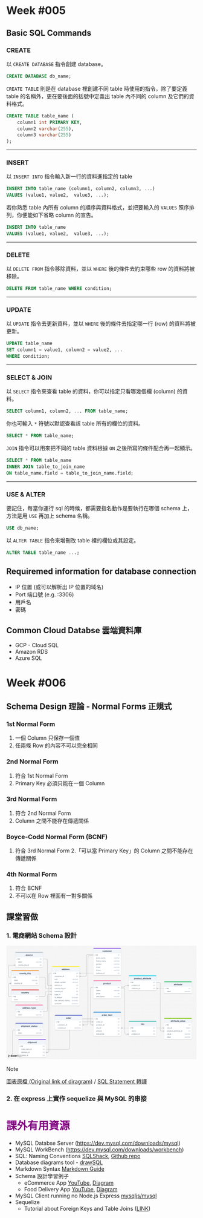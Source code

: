 # Week #005
## Basic SQL Commands
### CREATE 
以 ``CREATE DATABASE`` 指令創建 database。
```sql
CREATE DATABASE db_name;
```
``CREATE TABLE`` 則是在 database 裡創建不同 table 時使用的指令，除了要定義 table 的名稱外，更在要後面的括號中定義出 table 內不同的 column 及它們的資料格式。
```sql
CREATE TABLE table_name (
	column1 int PRIMARY KEY,
	column2 varchar(255),
	column3 varchar(255)
);
```
***
### INSERT
以 ``INSERT INTO`` 指令輸入新一行的資料進指定的 table
```sql
INSERT INTO table_name (column1, column2, column3, ...)
VALUES (value1, value2,  value3, ...);
```
若你熟悉 table 內所有 column 的順序與資料格式，並把要輸入的 ``VALUES`` 照序排列，你便能如下省略 column 的宣告。
```sql
INSERT INTO table_name
VALUES (value1, value2,  value3, ...);
```
***
### DELETE
以 ``DELETE FROM`` 指令移除資料，並以 ``WHERE`` 後的條件去約束哪些 row 的資料將被移除。
```sql
DELETE FROM table_name WHERE condition;
```
***
### UPDATE
以 ``UPDATE`` 指令去更新資料，並以 ``WHERE`` 後的條件去指定哪一行 (row) 的資料將被更新。
```sql
UPDATE table_name
SET column1 = value1, column2 = value2, ...
WHERE condition;
```
***
### SELECT & JOIN
以 ``SELECT`` 指令來查看 table 的資料，你可以指定只看哪幾個欄 (column) 的資料。
```sql
SELECT column1, column2, ... FROM table_name;
```
你也可輸入 ``*`` 符號以默認查看該 table 所有的欄位的資料。
```sql
SELECT * FROM table_name;
```
``JOIN`` 指令可以用來把不同的 table 資料根據 ``ON`` 之後所寫的條件配合再一起顯示。
```sql
SELECT * FROM table_name
INNER JOIN table_to_join_name
ON table_name.field = table_to_join_name.field;
```
***
### USE & ALTER
要記住，每當你運行 sql 的時候，都需要指名動作是要執行在哪個 schema 上，方法是用 ``USE`` 再加上 schema 名稱。
```sql
USE db_name;
```
以 ``ALTER TABLE`` 指令來增刪改 table 裡的欄位或其設定。
```sql
ALTER TABLE table_name ...;
```

## Requiremed information for database connection
- IP 位置 (或可以解析出 IP 位置的域名)
- Port 端口號 (e.g. :3306)
- 用戶名
- 密碼
## Common Cloud Databse 雲端資料庫
- GCP - Cloud SQL
- Amazon RDS
- Azure SQL
# Week #006
## Schema Design 理論 - Normal Forms 正規式
### 1st Normal Form
1. 一個 Column 只保存一個值
2. 任兩條 Row 的內容不可以完全相同
### 2nd Normal Form
1. 符合 1st Normal Form
2. Primary Key 必須只能在一個 Column
### 3rd Normal Form
1. 符合 2nd Normal Form
2. Column 之間不能存在傳遞關係
### Boyce-Codd Normal Form (BCNF)
1. 符合 3rd Normal Form
2.「可以當 Primary Key」的 Column 之間不能存在傳遞關係
### 4th Normal Form
1. 符合 BCNF
2. 不可以在 Row 裡面有一對多關係
## 課堂習做
### 1. 電商網站 Schema 設計
![Schema Diagram](/exercises/001/drawSQL-image.png)
> [!NOTE]
> [圖表原檔 (Original link of diragram)](https://drawsql.app/teams/seed-3/diagrams/ecommerce-mock) / [SQL Statement 轉譯](/exercises/001/drawSQL-mysql.sql)
### 2. 在 express 上實作 sequelize 與 MySQL 的串接



# <span style="color:purple">課外有用資源</span>
- MySQL Databse Server (https://dev.mysql.com/downloads/mysql)
- MySQL WorkBench (https://dev.mysql.com/downloads/workbench)
- SQL: Naming Conventions [SQLShack](https://www.sqlshack.com/learn-sql-naming-conventions/), [Github repo](https://github.com/RootSoft/Database-Naming-Convention)
- Database diagrams tool - [drawSQL](https://drawsql.app/)
- Markdown Syntax [Markdown Guide](https://www.markdownguide.org/basic-syntax/)
- Schema 設計學習例子
    - eCommerce App [YouTube](https://www.youtube.com/watch?v=1HamqOuv2Cw), [Diagram](https://dbshostedfiles.s3.us-west-2.amazonaws.com/dsa/erd_ecommerce_database.png)
    - Food Delivery App [YouTube](https://www.youtube.com/watch?v=vf_9sUqhjwM&t=333s), [Diagram](https://dbshostedfiles.s3.us-west-2.amazonaws.com/dbs/erd_food_delivery.png)
- MySQL Client running no Node.js Express [mysqljs/mysql](https://github.com/mysqljs/mysql)
- Sequelize
	- Tutorial about Foreign Keys and Table Joins ([LINK](https://www.youtube.com/watch?v=IuTWT1ChacE))